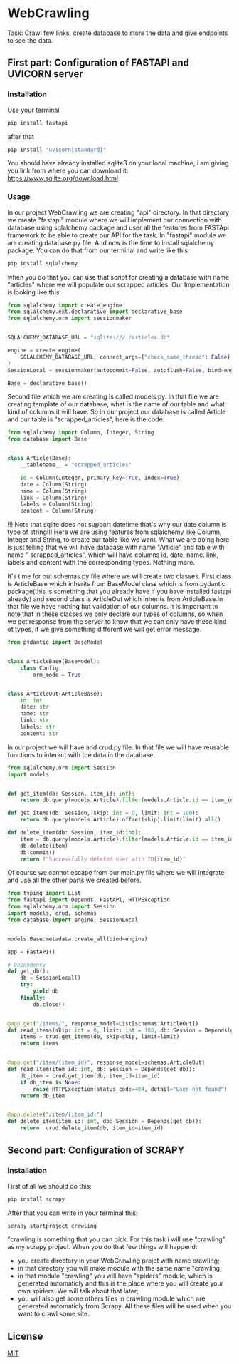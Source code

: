 # WebCrawling
Task: Crawl few links, create database to store the data and give endpoints to see the data.

## First part: Configuration of FASTAPI and UVICORN server
### Installation
Use your terminal
```bash
pip install fastapi
```
after that
```bash
pip install "uvicorn[standard]"
```
You should have already installed sqlite3 on your local machine, i am giving you link from where you can download it: https://www.sqlite.org/download.html.

### Usage
In our project WebCrawling we are creating "api" directory. In that directory we create "fastapi" module where we will implement our connection with database using sqlalchemy package and user all the features from FASTApi framework to be able to create our API for the task.
In "fastapi" module we are creating database.py file. And now is the time to install sqlalchemy package. You can do that from our terminal and write like this:
```bash
pip install sqlalchemy
```
when you do that you can use that script for creating a database with name "articles" where we will populate our scrapped articles.
Our Implementation is looking like this:
```python
from sqlalchemy import create_engine
from sqlalchemy.ext.declarative import declarative_base
from sqlalchemy.orm import sessionmaker


SQLALCHEMY_DATABASE_URL = "sqlite:///./articles.db"

engine = create_engine(
    SQLALCHEMY_DATABASE_URL, connect_args={"check_same_thread": False}
)
SessionLocal = sessionmaker(autocommit=False, autoflush=False, bind=engine)

Base = declarative_base()

```
Second file which we are creating is called models.py. In that file we are creating template of our database, what is the name of our table and what kind of columns it will have. So in our project our database is called Article and our table is "scrapped_articles", here is the code:
```python
from sqlalchemy import Column, Integer, String
from database import Base


class Article(Base):
    __tablename__ = "scrapped_articles"

    id = Column(Integer, primary_key=True, index=True)
    date = Column(String)
    name = Column(String)
    link = Column(String)
    labels = Column(String)
    content = Column(String)

```
!!! Note that sqlite does not support datetime that's why our date column is type of string!!!
Here we are using features from sqlalchemy like Column, Integer and String, to create our table like we want. What we are doing here is just telling that we will have database with name "Article" and table with name " scrapped_articles", which will have columns id, date, name, link, labels and content with the corresponding types. Nothing more.

It's time for out schemas.py file where we will create two classes. First class is ArticleBase which inherits from BaseModel class which is from pydantic package(this is something that you already have if you have installed fastapi already) and second class is ArticleOut which inherits from ArticleBase.In that file we have nothing but validation of our columns. It is important to note that in these classes we only declare our types of columns, so when we get response from the server to know that we can only have these kind ot types, if we give something different we will get error message.
```python
from pydantic import BaseModel


class ArticleBase(BaseModel):
    class Config:
        orm_mode = True


class ArticleOut(ArticleBase):
    id: int
    date: str
    name: str
    link: str
    labels: str
    content: str

```
In our project we will have and crud.py file. In that file we will have reusable functions to interact with the data in the database.
```python
from sqlalchemy.orm import Session
import models


def get_item(db: Session, item_id: int):
    return db.query(models.Article).filter(models.Article.id == item_id).first()

def get_items(db: Session, skip: int = 0, limit: int = 100):
    return db.query(models.Article).offset(skip).limit(limit).all()

def delete_item(db: Session, item_id:int):
    item = db.query(models.Article).filter(models.Article.id == item_id).first()
    db.delete(item)
    db.commit()
    return f"Successfully deleted user with ID{item_id}"
```
Of course we cannot escape from our main.py file where we will integrate and use all the other parts we created before.
```python
from typing import List
from fastapi import Depends, FastAPI, HTTPException
from sqlalchemy.orm import Session
import models, crud, schemas
from database import engine, SessionLocal


models.Base.metadata.create_all(bind=engine)

app = FastAPI()

# Dependency
def get_db():
    db = SessionLocal()
    try:
        yield db
    finally:
        db.close()


@app.get("/items/", response_model=List[schemas.ArticleOut])
def read_items(skip: int = 0, limit: int = 100, db: Session = Depends(get_db)):
    items = crud.get_items(db, skip=skip, limit=limit)
    return items


@app.get("/item/{item_id}", response_model=schemas.ArticleOut)
def read_item(item_id: int, db: Session = Depends(get_db)):
    db_item = crud.get_item(db, item_id=item_id)
    if db_item is None:
        raise HTTPException(status_code=404, detail="User not found")
    return db_item


@app.delete("/item/{item_id}")
def delete_item(item_id: int, db: Session = Depends(get_db)):
    return  crud.delete_item(db, item_id=item_id)

```


## Second part: Configuration of SCRAPY
### Installation
First of all we should do this:
```bash
pip install scrapy
```
After that you can write in your terminal this:
```bash
scrapy startproject crawling
```
"crawling is something that you can pick. For this task i will use "crawling" as my scrapy project. When you do that few things will happend:
- you create directory in your WebCrawling projet with name crawling;
- in that directory you will make module with the same name "crawling;
- in that module "crawling" you will have "spiders" module, which is generated automaticly and this is the place where you will create your own spiders. We will talk about that later;
- you will also get some others files in crawling module which are generated automaticly from Scrapy. All these files will be used when you want to crawl some site.

## License
[MIT](https://choosealicense.com/licenses/mit/)
